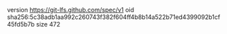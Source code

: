 version https://git-lfs.github.com/spec/v1
oid sha256:5c38adb1aa992c260743f382f604ff4b8b14a522b71ed4399092b1cf45fd5b7b
size 472
